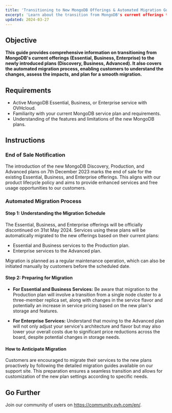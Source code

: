 ```yaml
---
title: 'Transitioning to New MongoDB Offerings & Automated Migration Guide'
excerpt: 'Learn about the transition from MongoDB's current offerings to the new plans and understand the automated migration process to effectively plan your transition.'
updated: 2024-03-27
---
```


## Objective

**This guide provides comprehensive information on transitioning from MongoDB's current offerings (Essential, Business, Enterprise) to the newly introduced plans (Discovery, Business, Advanced). It also covers the automated migration process, enabling customers to understand the changes, assess the impacts, and plan for a smooth migration.**

## Requirements

- Active MongoDB Essential, Business, or Enterprise service with OVHcloud.
- Familiarity with your current MongoDB service plan and requirements.
- Understanding of the features and limitations of the new MongoDB plans.

## Instructions

### End of Sale Notification

The introduction of the new MongoDB Discovery, Production, and Advanced plans on 7th December 2023 marks the end of sale for the existing Essential, Business, and Enterprise offerings. This aligns with our product lifecycle policy and aims to provide enhanced services and free usage opportunities to our customers.

### Automated Migration Process

#### Step 1: Understanding the Migration Schedule

The Essential, Business, and Enterprise offerings will be officially discontinued on 31st May 2024. Services using these plans will be automatically migrated to the new offerings based on their current plans:
- Essential and Business services to the Production plan.
- Enterprise services to the Advanced plan.

Migration is planned as a regular maintenance operation, which can also be initiated manually by customers before the scheduled date.

#### Step 2: Preparing for Migration

- **For Essential and Business Services:** Be aware that migration to the Production plan will involve a transition from a single node cluster to a three-member replica set, along with changes in the service flavor and potentially an increase in service pricing based on the new plan's storage and features.
  
- **For Enterprise Services:** Understand that moving to the Advanced plan will not only adjust your service's architecture and flavor but may also lower your overall costs due to significant price reductions across the board, despite potential changes in storage needs.

#### How to Anticipate Migration

Customers are encouraged to migrate their services to the new plans proactively by following the detailed migration guides available on our support site. This preparation ensures a seamless transition and allows for customization of the new plan settings according to specific needs.

## Go Further

Join our community of users on <https://community.ovh.com/en/>.
